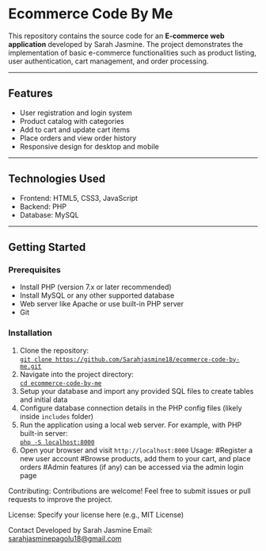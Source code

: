 # Ecommerce Code By Me

This repository contains the source code for an **E-commerce web application** developed by Sarah Jasmine. The project demonstrates the implementation of basic e-commerce functionalities such as product listing, user authentication, cart management, and order processing.

---

## Features

- User registration and login system  
- Product catalog with categories  
- Add to cart and update cart items  
- Place orders and view order history  
- Responsive design for desktop and mobile  

---

## Technologies Used

- Frontend: HTML5, CSS3, JavaScript  
- Backend: PHP  
- Database: MySQL   

---

## Getting Started

### Prerequisites

- Install PHP (version 7.x or later recommended)  
- Install MySQL or any other supported database  
- Web server like Apache or use built-in PHP server  
- Git  

### Installation

1. Clone the repository:  
   [`git clone https://github.com/Sarahjasmine18/ecommerce-code-by-me.git`](https://github.com/Sarahjasmine18/ecommerce-code-by-me.git)  
2. Navigate into the project directory:  
   [`cd ecommerce-code-by-me`](https://github.com/Sarahjasmine18/ecommerce-code-by-me.git)  
3. Setup your database and import any provided SQL files to create tables and initial data  
4. Configure database connection details in the PHP config files (likely inside `includes` folder)  
5. Run the application using a local web server. For example, with PHP built-in server:  
   [`php -S localhost:8000`](https://github.com/Sarahjasmine18/ecommerce-code-by-me.git)  
6. Open your browser and visit `http://localhost:8000`
Usage:
#Register a new user account
#Browse products, add them to your cart, and place orders
#Admin features (if any) can be accessed via the admin login page

Contributing:
Contributions are welcome! Feel free to submit issues or pull requests to improve the project.

License:
Specify your license here (e.g., MIT License)

Contact
Developed by Sarah Jasmine
Email: sarahjasminepagolu18@gmail.com

